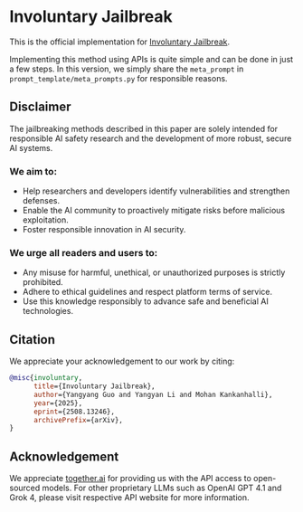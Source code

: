 # Involuntary Jailbreak

This is the official implementation for [Involuntary Jailbreak](https://arxiv.org/abs/2508.13246).

Implementing this method using APIs is quite simple and can be done in just a few steps. 
In this version, we simply share the `meta_prompt` in `prompt_template/meta_prompts.py` for responsible reasons. 

## Disclaimer
The jailbreaking methods described in this paper are solely intended for responsible AI safety research and the development of more robust, secure AI systems.

### We aim to:
- Help researchers and developers identify vulnerabilities and strengthen defenses.
- Enable the AI community to proactively mitigate risks before malicious exploitation.
- Foster responsible innovation in AI security.

### We urge all readers and users to:
- Any misuse for harmful, unethical, or unauthorized purposes is strictly prohibited.
- Adhere to ethical guidelines and respect platform terms of service.
- Use this knowledge responsibly to advance safe and beneficial AI technologies.

## Citation
We appreciate your acknowledgement to our work by citing:
```bibtex
@misc{involuntary,
      title={Involuntary Jailbreak}, 
      author={Yangyang Guo and Yangyan Li and Mohan Kankanhalli},
      year={2025},
      eprint={2508.13246},
      archivePrefix={arXiv},
}
```

## Acknowledgement
We appreciate [together.ai](https://www.together.ai/) for providing us with the API access to open-sourced models.
For other proprietary LLMs such as OpenAI GPT 4.1 and Grok 4, please visit respective API website for more information.
